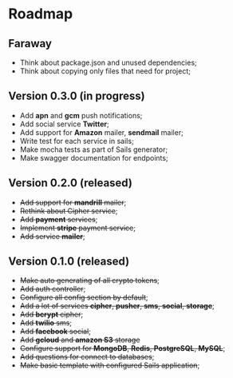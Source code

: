 # Roadmap

## Faraway

- Think about package.json and unused dependencies;
- Think about copying only files that need for project;

## Version 0.3.0 (in progress)

- Add **apn** and **gcm** push notifications;
- Add social service **Twitter**;
- Add support for **Amazon** mailer, **sendmail** mailer;
- Write test for each service in sails;
- Make mocha tests as part of Sails generator;
- Make swagger documentation for endpoints;

## Version 0.2.0 (released)

- ~~Add support for **mandrill** mailer~~;
- ~~Rethink about Cipher service~~;
- ~~Add **payment** services~~;
- ~~Implement **stripe** payment service~~;
- ~~Add service **mailer**~~;

## Version 0.1.0 (released)
- ~~Make auto generating of all crypto tokens~~;
- ~~Add auth controller~~;
- ~~Configure all config section by default~~;
- ~~Add a lot of services **cipher**, **pusher**, **sms**, **social**, **storage**~~;
- ~~Add **bcrypt** cipher~~;
- ~~Add **twilio** sms~~;
- ~~Add **facebook** social~~;
- ~~Add **gcloud** and **amazon S3** storage~~
- ~~Configure support for **MongoDB**, **Redis**, **PostgreSQL**, **MySQL**~~;
- ~~Add questions for connect to databases~~;
- ~~Make basic template with configured Sails application~~;
